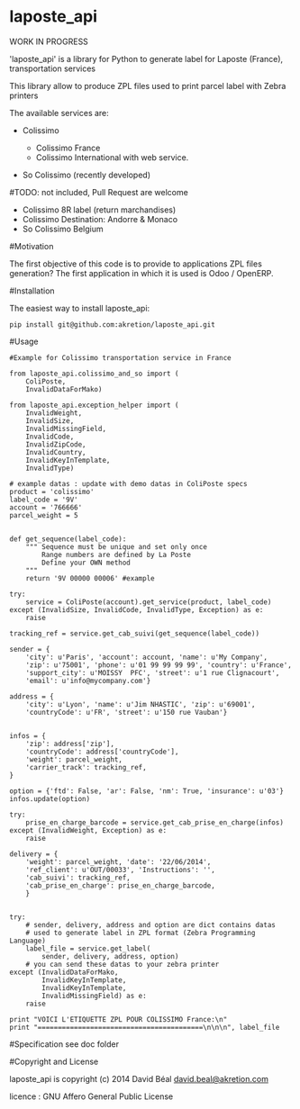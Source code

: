 laposte_api
===========

WORK IN PROGRESS

'laposte_api' is a library for Python to generate label for Laposte (France), transportation services

This library allow to produce ZPL files used to print parcel label with Zebra printers

The available services are:
- Colissimo

    * Colissimo France
    * Colissimo International with web service.
- So Colissimo (recently developed)

#TODO: not included, Pull Request are welcome
- Colissimo 8R label (return marchandises)
- Colissimo Destination: Andorre & Monaco
- So Colissimo Belgium


#Motivation

The first objective of this code is to provide to applications
ZPL files generation?
The first application in which it is used is Odoo / OpenERP.


#Installation

The easiest way to install laposte_api:

    pip install git@github.com:akretion/laposte_api.git

#Usage

    #Example for Colissimo transportation service in France

    from laposte_api.colissimo_and_so import (
        ColiPoste,
        InvalidDataForMako)

    from laposte_api.exception_helper import (
        InvalidWeight,
        InvalidSize,
        InvalidMissingField,
        InvalidCode,
        InvalidZipCode,
        InvalidCountry,
        InvalidKeyInTemplate,
        InvalidType)

    # example datas : update with demo datas in ColiPoste specs
    product = 'colissimo'
    label_code = '9V'
    account = '766666'
    parcel_weight = 5


    def get_sequence(label_code):
        """ Sequence must be unique and set only once
            Range numbers are defined by La Poste
            Define your OWN method
        """
        return '9V 00000 00006' #example

    try:
        service = ColiPoste(account).get_service(product, label_code)
    except (InvalidSize, InvalidCode, InvalidType, Exception) as e:
        raise

    tracking_ref = service.get_cab_suivi(get_sequence(label_code))
    
    sender = {
        'city': u'Paris', 'account': account, 'name': u'My Company',
        'zip': u'75001', 'phone': u'01 99 99 99 99', 'country': u'France',
        'support_city': u'MOISSY  PFC', 'street': u'1 rue Clignacourt',
        'email': u'info@mycompany.com'}

    address = {
        'city': u'Lyon', 'name': u'Jim NHASTIC', 'zip': u'69001',
        'countryCode': u'FR', 'street': u'150 rue Vauban'}


    infos = {
        'zip': address['zip'],
        'countryCode': address['countryCode'],
        'weight': parcel_weight,
        'carrier_track': tracking_ref,
    }

    option = {'ftd': False, 'ar': False, 'nm': True, 'insurance': u'03'}
    infos.update(option)

    try:
        prise_en_charge_barcode = service.get_cab_prise_en_charge(infos)
    except (InvalidWeight, Exception) as e:
        raise

    delivery = {
        'weight': parcel_weight, 'date': '22/06/2014',
        'ref_client': u'OUT/00033', 'Instructions': '',
        'cab_suivi': tracking_ref,
        'cab_prise_en_charge': prise_en_charge_barcode,
        }


    try:
        # sender, delivery, address and option are dict contains datas
        # used to generate label in ZPL format (Zebra Programming Language)
        label_file = service.get_label(
            sender, delivery, address, option)
        # you can send these datas to your zebra printer
    except (InvalidDataForMako,
            InvalidKeyInTemplate,
            InvalidKeyInTemplate,
            InvalidMissingField) as e:
        raise

    print "VOICI L'ETIQUETTE ZPL POUR COLISSIMO France:\n"
    print "=========================================\n\n\n", label_file

#Specification
see doc folder


#Copyright and License

laposte_api is copyright (c) 2014 David Béal <david.beal@akretion.com>

licence : GNU Affero General Public License
